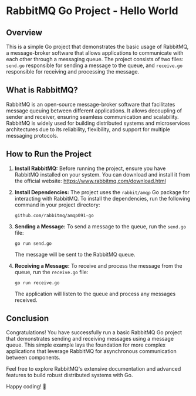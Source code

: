 # RabbitMQ Go Project - Hello World

## Overview
This is a simple Go project that demonstrates the basic usage of RabbitMQ, a message-broker software that allows applications to communicate with each other through a messaging queue. The project consists of two files: `send.go` responsible for sending a message to the queue, and `receive.go` responsible for receiving and processing the message.

## What is RabbitMQ?
RabbitMQ is an open-source message-broker software that facilitates message queuing between different applications. It allows decoupling of sender and receiver, ensuring seamless communication and scalability. RabbitMQ is widely used for building distributed systems and microservices architectures due to its reliability, flexibility, and support for multiple messaging protocols.

## How to Run the Project
1. **Install RabbitMQ:** Before running the project, ensure you have RabbitMQ installed on your system. You can download and install it from the official website: https://www.rabbitmq.com/download.html

2. **Install Dependencies:** The project uses the `rabbit/amqp` Go package for interacting with RabbitMQ. To install the dependencies, run the following command in your project directory:

    ```
    github.com/rabbitmq/amqp091-go
    ```

3. **Sending a Message:** To send a message to the queue, run the `send.go` file:

    ```
    go run send.go
    ```

   The message will be sent to the RabbitMQ queue.

4. **Receiving a Message:** To receive and process the message from the queue, run the `receive.go` file:

    ```
    go run receive.go
    ```

   The application will listen to the queue and process any messages received.

## Conclusion
Congratulations! You have successfully run a basic RabbitMQ Go project that demonstrates sending and receiving messages using a message queue. This simple example lays the foundation for more complex applications that leverage RabbitMQ for asynchronous communication between components.

Feel free to explore RabbitMQ's extensive documentation and advanced features to build robust distributed systems with Go.

Happy coding! 🚀
